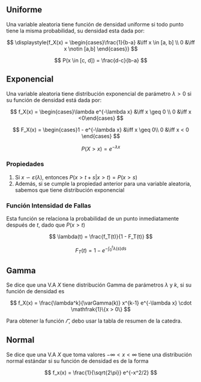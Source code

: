 ## Uniforme

Una variable aleatoria tiene función de densidad uniforme si todo punto tiene la misma probabilidad, su densidad esta dada por:

$$
\displaystyle{f_X(x) = \begin{cases}\frac{1}{b-a} &\iff x \in [a, b] \\
0 &\iff x \notin [a,b] \end{cases}}
$$

$$
P(x \in [c, d]) = \frac{d-c}{b-a}
$$

## Exponencial

Una variable aleatoria tiene distribución exponencial de parámetro $\lambda > 0$ si su función de densidad está dada por:

$$
f_X(x) = \begin{cases}\lambda e^{-\lambda x} &\iff x \geq 0 \\
0 &\iff x <0\end{cases}
$$

$$
F_X(x) = \begin{cases}1 - e^{-\lambda x} &\iff x \geq 0\\
0 &\iff x < 0
\end{cases} 
$$

$$
P(X >x) = e^{-\lambda x}
$$

### Propiedades

1. Si $x \backsim \varepsilon(\lambda)$, entonces $P(x > t+s | x > t) = P(x > s)$
2. Además, si se cumple la propiedad anterior para una variable aleatoria, sabemos que tiene distribución exponencial

### Función Intensidad de Fallas

Esta función se relaciona la probabilidad de un punto inmediatamente después de $t$, dado que $P(x > t)$

$$
\lambda(t) = \frac{f_T(t)}{1 - F_T(t)}
$$

$$
F_T(t) = 1-e^{-\int_0^t \lambda(s) ds}
$$

## Gamma

Se dice que una V.A $X$ tiene distribución Gamma de parámetros $\lambda$ y $k$, si su función de densidad es

$$
f_X(x) = \frac{\lambda^k}{\varGamma(k)} x^{k-1} e^{-\lambda x} \cdot \mathfrak{1}\{x > 0\}
$$

Para obtener la función $\varGamma$, debo usar la tabla de resumen de la catedra.

## Normal

Se dice que una V.A $X$ que toma valores $-\infty < x < \infty$ tiene una distribución normal estándar si su función de densidad es de la forma

$$
f_x(x) = \frac{1}{\sqrt{2\pi}} e^{-x^2/2}
$$
